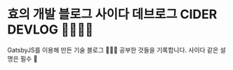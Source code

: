# 효의 개발 블로그 사이다 데브로그 CIDER DEVLOG 👩🏻‍💻✨
GatsbyJS를 이용해 만든 기술 블로그 👩🏻‍💻
공부한 것들을 기록합니다. 사이다 같은 설명은 필수 🤩
